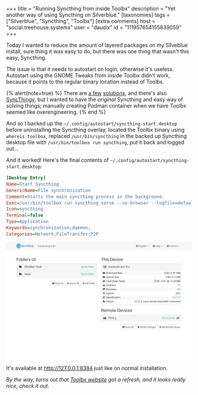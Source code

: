 +++
title = "Running Syncthing from inside Toolbx"
description = "Yet another way of using Syncthing on Silverblue."
[taxonomies]
tags = ["Silverblue", "Syncthing", "Toolbx"]
[extra.comments]
host = "social.treehouse.systems"
user = "daudix"
id = "111957654155839059"
+++

Today I wanted to reduce the amount of layered packages on my Silveblue install, sure thing it was easy to do, but there was one thing that wasn't this easy, Syncthing.

The issue is that it needs to autostart on login, otherwise it's useless. Autostart using the GNOME Tweaks from inside Toolbx didn't work, because it points to the regular binary location instead of Toolbx.

{% alert(note=true) %}
There are [a few](https://www.qualityology.com/tech/syncthing-in-toolbox-on-fedora-silverblue-with-systemd/) [solutions](https://mmarco94.github.io/linux-guides/immutable-os/syncthing), and there's also [SyncThingy](https://github.com/zocker-160/SyncThingy), but I wanted to have the *original* Syncthing and easy way of solving things; manually creating Podman container when we have Toolbx seemed like overengineering.
{% end %}

And so I backed up the `~/.config/autostart/syncthing-start.desktop` before uninstalling the Syncthing overlay, located the Toolbx binary using `whereis toolbox`, replaced `/usr/bin/syncthing` in the backed up Syncthing desktop file with `/usr/bin/toolbox run syncthing`, put it back and logged out...

And it worked! Here's the final contents of `~/.config/autostart/syncthing-start.desktop`:

```ini
[Desktop Entry]
Name=Start Syncthing
GenericName=File synchronization
Comment=Starts the main syncthing process in the background.
Exec=/usr/bin/toolbox run syncthing serve --no-browser --logfile=default
Icon=syncthing
Terminal=false
Type=Application
Keywords=synchronization;daemon;
Categories=Network;FileTransfer;P2P
```

![Syncthing web UI.](syncthing-web-ui.png)

It's available at <http://127.0.0.1:8384> just like on normal installation.

*By the way, turns out that [Toolbx website](https://containertoolbx.org) got a refresh, and it looks really nice, check it out.*

